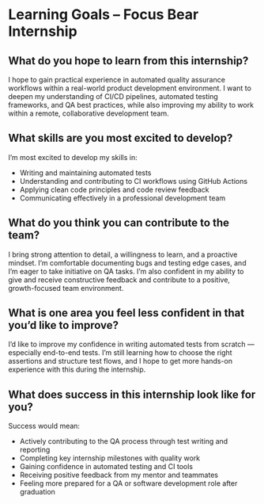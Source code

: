 # Learning Goals – Focus Bear Internship

## What do you hope to learn from this internship?

I hope to gain practical experience in automated quality assurance workflows within a real-world product development environment. I want to deepen my understanding of CI/CD pipelines, automated testing frameworks, and QA best practices, while also improving my ability to work within a remote, collaborative development team.

## What skills are you most excited to develop?

I’m most excited to develop my skills in:
- Writing and maintaining automated tests 
- Understanding and contributing to CI workflows using GitHub Actions
- Applying clean code principles and code review feedback
- Communicating effectively in a professional development team

## What do you think you can contribute to the team?

I bring strong attention to detail, a willingness to learn, and a proactive mindset. I’m comfortable documenting bugs and testing edge cases, and I’m eager to take initiative on QA tasks. I’m also confident in my ability to give and receive constructive feedback and contribute to a positive, growth-focused team environment.

## What is one area you feel less confident in that you’d like to improve?

I’d like to improve my confidence in writing automated tests from scratch — especially end-to-end tests. I’m still learning how to choose the right assertions and structure test flows, and I hope to get more hands-on experience with this during the internship.

## What does success in this internship look like for you?

Success would mean:
- Actively contributing to the QA process through test writing and reporting
- Completing key internship milestones with quality work
- Gaining confidence in automated testing and CI tools
- Receiving positive feedback from my mentor and teammates
- Feeling more prepared for a QA or software development role after graduation


